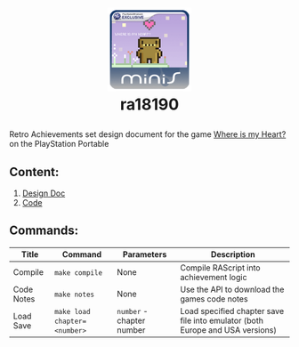 # <p align="center"><img src="assets/mini_icon.png" width="150" /><br>ra18190
Retro Achievements set design document for the game [Where is my Heart?](https://retroachievements.org/game/18190) on the PlayStation Portable

## Content:

1. [Design Doc](DESIGN.md)
2. [Code](18190.rascript)

## Commands:

|Title|Command|Parameters|Description|
|-|-|-|-|
|Compile|`make compile`|None|Compile RAScript into achievement logic|
|Code Notes|`make notes`|None|Use the API to download the games code notes|
|Load Save|`make load chapter=<number>`|`number` - chapter number|Load specified chapter save file into emulator (both Europe and USA versions)|